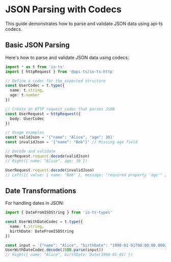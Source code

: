# JSON Parsing with Codecs

This guide demonstrates how to parse and validate JSON data using api-ts codecs.

## Basic JSON Parsing

Here's how to parse and validate JSON data using codecs:

```typescript
import * as t from 'io-ts'
import { httpRequest } from '@api-ts/io-ts-http'

// Define a codec for the expected structure
const UserCodec = t.type({
  name: t.string,
  age: t.number
})

// Create an HTTP request codec that parses JSON
const UserRequest = httpRequest({
  body: UserCodec
})

// Usage examples
const validJson = '{"name": "Alice", "age": 30}'
const invalidJson = '{"name": "Bob"}' // Missing age field

// Decode and validate
UserRequest.request.decode(validJson)
// Right({ name: "Alice", age: 30 })

UserRequest.request.decode(invalidJson)
// Left([{ value: { name: "Bob" }, message: "required property 'age'" }])
```

## Date Transformations

For handling dates in JSON:

```typescript
import { DateFromISOString } from 'io-ts-types'

const UserWithDateCodec = t.type({
  name: t.string,
  birthDate: DateFromISOString
})

const input = '{"name": "Alice", "birthDate": "1990-01-01T00:00:00.000Z"}'
UserWithDateCodec.decode(JSON.parse(input))
// Right({ name: "Alice", birthDate: Date(1990-01-01) })
```
